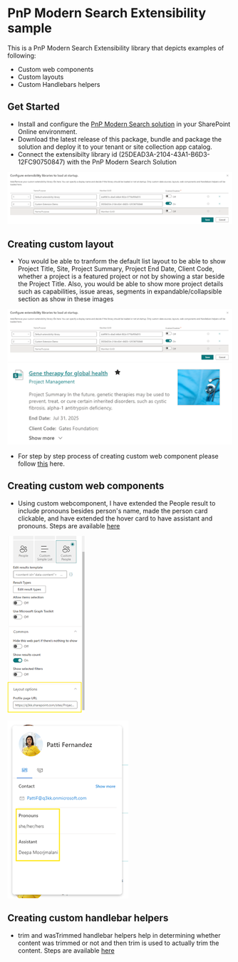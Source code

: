 # PnP Modern Search Extensibility sample

This is a PnP Modern Search Extensibility library that depicts examples of following:

- Custom web components
- Custom layouts
- Custom Handlebars helpers

## Get Started

- Install and configure the [PnP Modern Search solution](https://microsoft-search.github.io/pnp-modern-search/installation/) in your SharePoint Online environment.
- Download the latest release of this package, bundle and package the solution and deploy it to your tenant or site collection app catalog.
- Connect the extensibilty library id (25DEAD3A-2104-43A1-B6D3-12FC90750847) with the PnP Modern Search Solution

![alt text](/search-extensibility/assets/LinkLibraryWithPnPSearchResults.png)

## Creating custom layout
- You would be able to tranform the default list layout to be able to show  Project Title, Site, Project Summary, Project End Date, Client Code, whether a project is a featured project or not by showing a star beside the Project Title. Also, you would be able to show more project details such as capabilities, issue areas, segments in expandable/collapsible section as show in these images

![alt text](/search-extensibility/assets/LinkLibraryWithPnPSearchResults.png)
![alt text](/search-extensibility/assets/WithCustomComponent.png)

- For step by step process of creating custom web component please follow [this](https://deepamoorjmalani.blogspot.com/2024/12/pnp-modern-search-extensibility_30.html) here.


## Creating custom web components
- Using custom webcomponent, I have extended the People result to include pronouns besides person's name, made the person card clickable, and have extended the hover card to have assistant and pronouns. Steps are available [here](https://deepamoorjmalani.blogspot.com/2024/12/pnp-modern-search-extensibility_87.html)

![alt text](/search-extensibility/assets/PersonaPropertiesTomakeitClickable.png)

![alt text](/search-extensibility/assets/PersonaCard.png)

## Creating custom handlebar helpers
- trim and wasTrimmed handlebar helpers help in determining whether content was trimmed or not and then trim is used to actually trim the content. Steps are available [here](https://deepamoorjmalani.blogspot.com/2024/12/pnp-modern-search-extensibility_83.html)